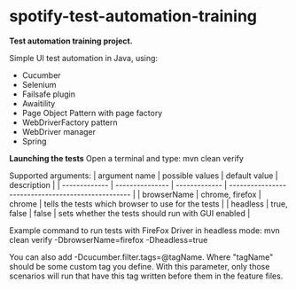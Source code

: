 # spotify-test-automation-training

**Test automation training project.**

Simple UI test automation in Java, using:
- Cucumber
- Selenium
- Failsafe plugin
- Awaitility
- Page Object Pattern with page factory
- WebDriverFactory pattern
- WebDriver manager
- Spring


**Launching the tests**
Open a terminal and type:
mvn clean verify

Supported arguments:
| argument name | possible values | default value | description                                        |
| ------------- | --------------- | ------------- | -------------------------------------------------- |
| browserName   | chrome, firefox | chrome        | tells the tests which browser to use for the tests |
| headless      | true, false     | false         | sets whether the tests should run with GUI enabled |

Example command to run tests with FireFox Driver in headless mode:
mvn clean verify -DbrowserName=firefox -Dheadless=true

You can also add -Dcucumber.filter.tags=@tagName.
Where "tagName" should be some custom tag you define.
With this parameter, only those scenarios will run that have this tag written before them in the feature files.